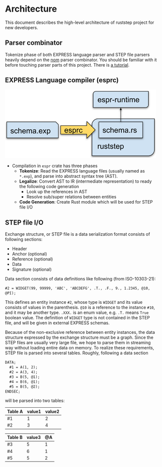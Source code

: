 Architecture
=============

This document describes the high-level architecture of ruststep project for new developers.

Parser combinator
------------------

Tokenize phase of both EXPRESS language parser and STEP file parsers heavily depend on the [nom][nom] parser combinator.
You should be familiar with it before touching parser parts of this project.
There is [a tutorial][nom-tutorial].

[nom]: https://docs.rs/nom/latest/nom/
[nom-tutorial]: https://github.com/benkay86/nom-tutorial

EXPRESS Language compiler (esprc)
----------------------------------

<img src="./espr-overview.svg" width=500 />

- Compilation in `espr` crate has three phases
  - **Tokenize**: Read the EXPRESS language files (usually named as `*.exp`), and parse into abstract syntax tree (AST).
  - **Legalize**: Convert AST to IR (intermediate representation) to ready the following code generation
    - Look up the references in AST
    - Resolve sub/super relations between entities
  - **Code Generation**: Create Rust module which will be used for STEP file I/O

STEP file I/O
--------------

Exchange structure, or STEP file is a data serialization format consists of following sections:

- Header
- Anchor (optional)
- Reference (optional)
- Data
- Signature (optional)

Data section consists of data definitions like following (from ISO-10303-21):

```
#2 = WIDGET(99, 99999, 'ABC', 'ABCDEFG', .T., .F., 9., 1.2345, @10, @PI);
```

This defines an entity instance `#2`, whose type is `WIDGET` and its value consists of values in the parenthesis.
`@10` is a reference to the instance `#10`, and it may be another type.
`.XXX.` is an enum value, e.g. `.T.` means `True` boolean value.
The definition of `WIDGET` type is not contained in the STEP file, and will be given in external EXPRESS schemas.

Because of the non-exclusive reference between entity instances, the data structure expressed by the exchange structure must be a graph.
Since the STEP files are usually very large file, we hope to parse them in streaming way without loading entire data on memory.
To realize these requirements, STEP file is parsed into several tables. Roughly, following a data section

```
DATA;
  #1 = A(1, 2);
  #2 = A(3, 4);
  #3 = B(5, @1);
  #4 = B(6, @1);
  #5 = B(5, @2);
ENDSEC;
```

will be parsed into two tables:

| Table A | value1 | value2 |
|:--------|:-------|:-------|
| #1      | 1      | 2      |
| #2      | 3      | 4      |

| Table B | value3 | @A     |
|:--------|:-------|:-------|
| #3      | 5      | 1      |
| #4      | 6      | 1      |
| #5      | 5      | 2      |
